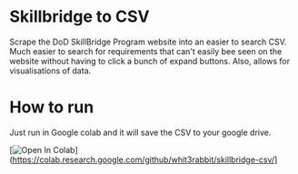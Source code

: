 # Skillbridge to CSV

Scrape the DoD SkillBridge Program website into an easier to search CSV.  Much easier to search for requirements that can't easily bee seen on the website without having to click a bunch of expand buttons. Also, allows for visualisations of data.

# How to run

Just run in Google colab and it will save the CSV to your google drive.

[![Open In Colab](https://colab.research.google.com/assets/colab-badge.svg)](https://colab.research.google.com/github/whit3rabbit/skillbridge-csv/]
